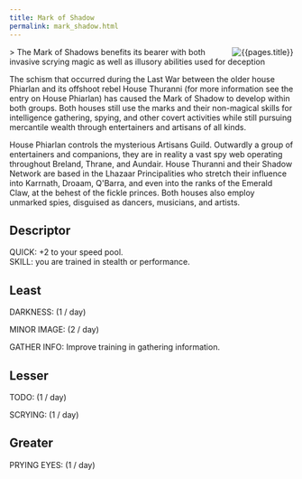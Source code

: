 ```yaml
---
title: Mark of Shadow
permalink: mark_shadow.html
---
```

<img src="images/dragonmarks/{{page.title}}.jpg" alt='{{pages.title}}' style="float:right">
> The Mark of Shadows benefits its bearer with both invasive scrying magic as well as illusory abilities used for deception

The schism that occurred during the Last War between the older house Phiarlan and its offshoot rebel House Thuranni (for more information see the entry on House Phiarlan) has caused the Mark of Shadow to develop within both groups. Both houses still use the marks and their non-magical skills for intelligence gathering, spying, and other covert activities while still pursuing mercantile wealth through entertainers and artisans of all kinds.

House Phiarlan controls the mysterious Artisans Guild. Outwardly a group of entertainers and companions, they are in reality a vast spy web operating throughout Breland, Thrane, and Aundair. House Thuranni and their Shadow Network are based in the Lhazaar Principalities who stretch their influence into Karrnath, Droaam, Q'Barra, and even into the ranks of the Emerald Claw, at the behest of the fickle princes. Both houses also employ unmarked spies, disguised as dancers, musicians, and artists.

## Descriptor
QUICK: +2 to your speed pool.  
SKILL: you are trained in stealth or performance.

## Least
DARKNESS: (1 / day)

MINOR IMAGE: (2 / day)

GATHER INFO: Improve training in gathering information.

## Lesser
TODO: (1 / day)

SCRYING: (1 / day)

## Greater
PRYING EYES: (1 / day)